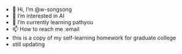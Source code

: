 - 👋 Hi, I’m @w-songsong
- 👀 I’m interested in AI 
- 🌱 I’m currently learning pathyou
- 📫 How to reach me :email
- this is a copy of my self-learning homework for graduate college 
- still updating 
